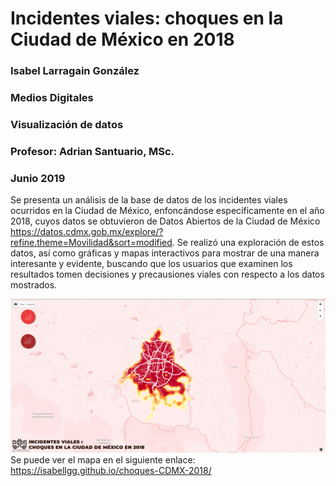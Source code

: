 # Incidentes viales: choques en la Ciudad de México en 2018
### Isabel Larragain González
### Medios Digitales
### Visualización de datos
### Profesor: Adrian Santuario, MSc.
### Junio 2019
Se presenta un análisis de la base de datos de los incidentes viales ocurridos en la Ciudad de México, enfoncándose específicamente en el año 2018, cuyos datos se obtuvieron de Datos Abiertos de la Ciudad de México https://datos.cdmx.gob.mx/explore/?refine.theme=Movilidad&sort=modified. Se realizó una exploración de estos datos, así como gráficas y mapas interactivos para mostrar de una manera interesante y evidente, buscando que los usuarios que examinen los resultados tomen decisiones y precausiones viales con respecto a los datos mostrados.

![mapa](images/mapa.png)
Se puede ver el mapa en el siguiente enlace: https://isabellgg.github.io/choques-CDMX-2018/
